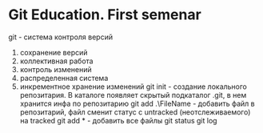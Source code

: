 # Git Education. First semenar
git - система контроля версий
1. сохранение версий
2. коллективная работа
3. контроль изменений
4. распределенная система
5. инкрементное хранение изменений
git init - создание локального репозитария. В каталоге появляет скрытый подкаталог .git, в нем хранится инфа по репозитарию
git add .\FileName - добавить файл в репозитарий, файл сменит статус с untracked (неотслеживаемого) на tracked
git add * - добавить все файлы
git status
git log